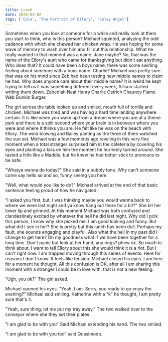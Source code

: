 ```yaml
---
title: Lunch
date: 2020-04-02
tags: ['Cole', 'The Portrait of Ellory', 'Coley Angel']
---
```


Sometimes when you look at someone for a while and really look at them you start to think, who is this person? Michael squinted, analyzing the odd cadence with which she chewed her chicken wrap. He was hoping for some wave of memory to wash over him and fill out this relationship. What he really wanted in that moment was a name. Jane maybe? No, that was the name of the Ellory's aunt who came for thanksgiving but didn't eat anything. Who does that? It could have been a boys name, there was some swirling feeling about someone with a boys name. Charlie? Michael was pretty sure that was on his mind since Zeb had been testing new middle names to claim he had. Why does anyone care about their middle name? It is weird he kept trying to tell us it was something different every week, Allison started writing them down. Zebediah Neal Henry Charlie Ostrich Chauncy Flame Web Dunkin Burger.

The girl across the table looked up and smiled, mouth full of tortilla and chicken. Michael was tired and was having a hard time landing anywhere certain. It is like when you wake up from a dream where you are at a theme park and there is a split second where your brain is in between where you were and where it thinks you are. He felt like he was on the beach with Ellory. The wind blowing and Bailey panting as the three of them watched the sun set. Michael was a few moments ago reveling in this very fine moment when a total stranger surprised him in the cafeteria by covering his eyes and planting a kiss on him the moment he hurriedly turned around. She tasted a little like a Maddie, but he knew he had better stick to pronouns to be safe.

"Whatya wanna do today?" She said in a bubbly tone. Why can't someone come say hello so and so, funny seeing you here.

"Well, what would you like to do?" Michael arrived at the end of that basic sentence feeling proud of how he navigated.

"I asked you first, but, I was thinking maybe you would wanna back to where we were last night and ya know hang out there for a bit?" She bit her lower lip and grinned. At this moment Michael was both confused and clandestinely excited by whatever the hell he did last night. Why did I pick this person, I know why she picked me. I am good looking and funny. But what did I see in her? She is pretty but this lunch has been dull. Perhaps my fault, she sounds engaging and playful. Also what the hell in my past did I change to get here? Oh my goodness what if we have been together for a long time. Don't panic but look at her hand, any rings? phew ok. So much to think about, I want to tell Ellory about this she would think it is a riot. But I can't right now. I am trapped moving through this series of events. Here for reasons I don't know. It feels like tension. Michael closed his eyes. I am here for a moment he thought. All this confusion is OK, after all I am sharing this moment with a stranger I could be in love with, that is not a new feeling.

"Ugh, you ok?" The girl asked.

Michael opened his eyes. "Yeah, I am. Sorry, you ready to go enjoy the evening?" Michael said smiling. Katherine with a "k" he thought, I am pretty sure that's it.

"Yeah, sure thing, let me put my tray away." The two walked over to the conveyor where she they set their plates.

"I am glad to be with you" Said Michael extending his hand. The two smiled.

"I am glad to be with you too" said Quasimodo.
